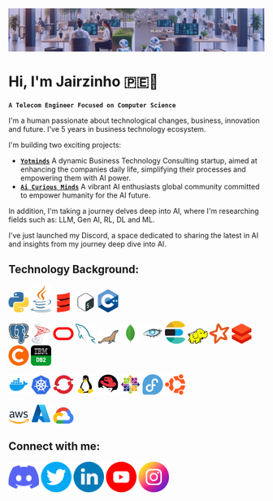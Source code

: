 <img src='assets/banner/banner-jairzinho-v1.0.png' alt='my banner'>

<h1 align="Left">
  Hi, I'm Jairzinho 🇵🇪👋
</h1>

**`A Telecom Engineer Focused on Computer Science`**

I'm a human passionate about technological changes, business, innovation and future. I've 5 years in business technology ecosystem.

I'm building two exciting projects:
- [**`Yotminds`**](https://www.yotminds.com) A dynamic Business Technology Consulting startup, aimed at enhancing the companies daily life, simplifying their processes and empowering them with AI power.
- [**`Ai Curious Minds`**](https://www.aicuriousminds.com) A vibrant AI enthusiasts global community committed to empower humanity for the AI future.

In addition, I'm taking a journey delves deep into AI, where I'm researching fields such as: LLM, Gen AI, RL, DL and ML.

I've just launched my Discord, a space dedicated to sharing the latest in AI and insights from my journey deep dive into AI.

<h2 align="left">
  Technology Background:
</h2>

<p align='left' alt='icon | programming-languages'>
    <img src='assets/icons/technologies/programming-languages/python.png' alt='icon | python' width='40px'/></a>
    <img src='assets/icons/technologies/programming-languages/java.png' alt='icon | java' width='40px'/></a>
    <img src='assets/icons/technologies/programming-languages/scala.png' alt='icon | scala' width='40px'/></a>
    <img src='assets/icons/technologies/programming-languages/bash.png' alt='icon | bash' width='40px'/></a>
    <img src='assets/icons/technologies/programming-languages/c++.png' alt='icon | c++' width='40px'/></a>
</p>

<p align='left' alt='icon | databases'>
    <img src='assets/icons/technologies/databases/postgresql.png' alt='icon | postgresql' width='40px'/></a>
    <img src='assets/icons/technologies/databases/sql-server.png' alt='icon | sql-server' width='40px'/></a>
    <img src='assets/icons/technologies/databases/oracle.png' alt='icon | oracle' width='40px'/></a>
    <img src='assets/icons/technologies/databases/mysql.png' alt='icon | mysql' width='40px'/></a>
    <img src='assets/icons/technologies/databases/mariadb.png' alt='icon | mariadb' width='40px'/></a>
    <img src='assets/icons/technologies/databases/mongodb.png' alt='icon | mongodb' width='40px'/></a>
    <img src='assets/icons/technologies/databases/cassandra.png' alt='icon | cassandra' width='40px'/></a>
    <img src='assets/icons/technologies/databases/elasticsearch.png' alt='icon | elasticsearch' width='40px'/></a>
    <img src='assets/icons/technologies/databases/hadoop.png' alt='icon | hadoop' width='40px'/></a>
    <img src='assets/icons/technologies/databases/spark.png' alt='icon | spark' width='40px'/></a>
    <img src='assets/icons/technologies/databases/databricks.png' alt='icon | databricks' width='40px'/></a>
    <img src='assets/icons/technologies/databases/cloudera.png' alt='icon | cloudera' width='40px'/></a>
    <img src='assets/icons/technologies/databases/ibm-db2.png' alt='icon | ibm-db2' width='40px'/></a>
</p>

<p align='left' alt='icon | s.o.'>
    <img src='assets/icons/technologies/s.o./docker.webp' alt='icon | docker' width='40px'/></a>
    <img src='assets/icons/technologies/s.o./kubernetes.png' alt='icon | kubernetes' width='40px'/></a>
    <img src='assets/icons/technologies/s.o./openshift.webp' alt='icon | openshift' width='40px'/></a>
    <img src='assets/icons/technologies/s.o./linux.png' alt='icon | linux' width='40px'/></a>
    <img src='assets/icons/technologies/s.o./redhat.png' alt='icon | red-hat' width='40px'/></a>
    <img src='assets/icons/technologies/s.o./centos.png' alt='icon | centos' width='40px'/></a>
    <img src='assets/icons/technologies/s.o./fedora.png' alt='icon | fedora' width='40px'/></a>
    <img src='assets/icons/technologies/s.o./ubuntu.png' alt='icon | ubuntu' width='40px'/></a>
</p>

<p align='left' alt='icon | cloud'>
    <img src='assets/icons/technologies/cloud/aws.png' alt='icon | aws' width='40px'/></a>
    <img src='assets/icons/technologies/cloud/azure.png' alt='icon | azure' width='40px'/></a>
    <img src='assets/icons/technologies/cloud/gcp.png' alt='icon | gcp' width='40px'/></a>
</p>

<h2 align="left">
  Connect with me:
</h2>
<p align='left'>
  <a href='https://twitter.com/_jairzinho_'>
    <img src='assets/icons/social-networks/discord.png' alt='icon | Discord' width='60px'/></a>
  <a href='https://twitter.com/_jairzinho_'>
    <img src='assets/icons/social-networks/twitter.png' alt='icon | Twitter' width='60px'/></a>
  <a href='https://www.linkedin.com/in/jairzinhosantos/'>
    <img src='assets/icons/social-networks/linkedin.png' alt='icon | Linkedin' width='60px'/></a>
  <a href='https://www.youtube.com/@jairzinho.santos'>
    <img src='assets/icons/social-networks/youtube.png' alt='icon | Youtube' width='60px'/></a>
  <a href='https://www.instagram.com/jairzinho.santos/'>
    <img src='assets/icons/social-networks/instagram.png' alt='icon | Instagram' width='60px'/></a>
</p>
